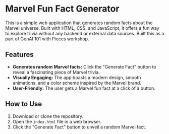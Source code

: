 # Marvel Fun Fact Generator

This is a simple web application that generates random facts about the Marvel universe. Built with HTML, CSS, and JavaScript, it offers a fun way to explore trivia without any backend or external data sources. Built this as a part of GenAI 101 with Pieces workshop.

## Features

- **Generates random Marvel facts:**  Click the "Generate Fact" button to reveal a fascinating piece of Marvel trivia. 
- **Visually Engaging:** The app boasts a modern design, smooth animations, and a color scheme inspired by the Marvel brand.
- **User-Friendly:**  The user gets a Marvel fun fact at a click of a button.

## How to Use

1. Download or clone the repository.
2. Open the `index.html` file in a web browser.
3. Click the "Generate Fact" button to unveil a random Marvel fact.
